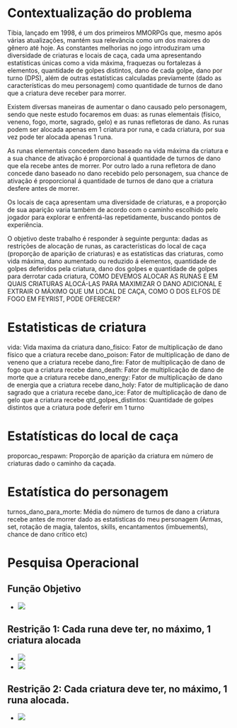 

# Contextualização do problema

Tibia, lançado em 1998, é um dos primeiros MMORPGs que, mesmo após várias atualizações, mantém sua relevância como um dos maiores do gênero até hoje. As constantes melhorias no jogo introduziram uma diversidade de criaturas e locais de caça, cada uma apresentando estatísticas únicas como a vida máxima, fraquezas ou fortalezas á elementos, quantidade de golpes distintos, dano de cada golpe, dano por turno (DPS), além de outras estatísticas calculadas previamente (dado as características do meu personagem) como quantidade de turnos de dano que a criatura deve receber para morrer.

Existem diversas maneiras de aumentar o dano causado pelo personagem, sendo que neste estudo focaremos em duas: as runas elementais (físico, veneno, fogo, morte, sagrado, gelo) e as runas refletoras de dano. As runas podem ser alocada apenas em 1 criatura por runa, e cada criatura, por sua vez pode ter alocada apenas 1 runa.

As runas elementais concedem dano baseado na vida máxima da criatura e a sua chance de ativação é proporcional á quantidade de turnos de dano que ela recebe antes de morrer. Por outro lado a runa refletora de dano concede dano baseado no dano recebido pelo personagem, sua chance de ativação é proporcional á quantidade de turnos de dano que a criatura desfere antes de morrer.

Os locais de caça apresentam uma diversidade de criaturas, e a proporção de sua aparição varia também de acordo com o caminho escolhido pelo jogador para explorar e enfrentá-las repetidamente, buscando pontos de experiência.

O objetivo deste trabalho é responder à seguinte pergunta: dadas as restrições de alocação de runas, as características do local de caça (proporção de aparição de criaturas) e as estatísticas das criaturas, como vida máxima, dano aumentado ou reduzido á elementos, quantidade de golpes deferidos pela criatura, dano dos golpes e quantidade de golpes para derrotar cada criatura, COMO DEVEMOS ALOCAR AS RUNAS E EM QUAIS CRIATURAS ALOCÁ-LAS PARA MAXIMIZAR O DANO ADICIONAL E EXTRAIR O MÁXIMO QUE UM LOCAL DE CAÇA, COMO O DOS ELFOS DE FOGO EM FEYRIST, PODE OFERECER?

# Estatisticas de criatura
vida: Vida maxima da criatura
dano_fisico: Fator de multiplicação de dano físico que a criatura recebe
dano_poison: Fator de multiplicação de dano de veneno que a criatura recebe
dano_fire: Fator de multiplicação de dano de fogo que a criatura recebe
dano_death: Fator de multiplicação de dano de morte que a criatura recebe
dano_energy: Fator de multiplicação de dano de energia que a criatura recebe
dano_holy: Fator de multiplicação de dano sagrado que a criatura recebe
dano_ice: Fator de multiplicação de dano de gelo que a criatura recebe
qtd_golpes_distintos: Quantidade de golpes distintos que a criatura pode deferir em 1 turno

# Estatísticas do local de caça
proporcao_respawn: Proporção de aparição da criatura em número de criaturas dado o caminho da caçada.

# Estatística do personagem
turnos_dano_para_morte: Média do número de turnos de dano a criatura recebe antes de morrer dado as estatisticas do meu personagem (Armas, set, rotação de magia, talentos, skills, encantamentos (imbuements), chance de dano crítico etc)

# Pesquisa Operacional

## Função Objetivo
- ![](image/funcao_objetivo.png)
## Restrição 1: Cada runa deve ter, no máximo, 1 criatura alocada
- ![](image/eq_restricao1.png)
- ![](image/eq_restricao1.1.png)
## Restrição 2: Cada criatura deve ter, no máximo, 1 runa alocada.
- ![](image/eq_restricao1.1.png)
